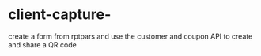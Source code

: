 # client-capture-
create a form from rptpars and use the customer and coupon API to create and share a QR code

